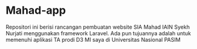 # Mahad-app
Repositori ini berisi rancangan pembuatan website SIA Mahad IAIN Syekh Nurjati menggunakan framework Laravel. Ada pun tujuannya adalah untuk memenuhi aplikasi TA prodi D3 MI saya di Universitas Nasional PASIM
